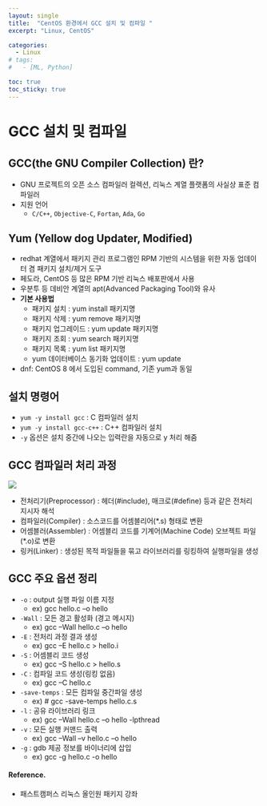 ```yaml
---
layout: single
title:  "CentOS 환경에서 GCC 설치 및 컴파일 "
excerpt: "Linux, CentOS"

categories:
  - Linux
# tags:
#   - [ML, Python]

toc: true
toc_sticky: true
---
```

# GCC 설치 및 컴파일

## GCC(the GNU Compiler Collection) 란?
- GNU 프로젝트의 오픈 소스 컴파일러 컬렉션, 리눅스 계열 플랫폼의 사실상 표준 컴파일러
- 지원 언어
    - `C/C++`, `Objective-C`, `Fortan`, `Ada`, `Go`

## Yum (Yellow dog Updater, Modified)
- redhat 계열에서 패키지 관리 프로그램인 RPM 기반의 시스템을 위한
자동 업데이터 겸 패키지 설치/제거 도구
- 페도라, CentOS 등 많은 RPM 기반 리눅스 배포판에서 사용
- 우분투 등 데비안 계열의 apt(Advanced Packaging Tool)와 유사
- **기본 사용법**
    - 패키지 설치 : yum install 패키지명
    - 패키지 삭제 : yum remove 패키지명
    - 패키지 업그레이드 : yum update 패키지명
    - 패키지 조회 : yum search 패키지명
    - 패키지 목록 : yum list 패키지명
    - yum 데이터베이스 동기화 업데이트 : yum update
- dnf: CentOS 8 에서 도입된 command, 기존 yum과 동일

## 설치 명령어
- `yum -y install gcc` : C 컴파일러 설치
- `yum -y install gcc-c++` : C++ 컴파일러 설치
- `-y` 옵션은 설치 중간에 나오는 입력란을 자동으로 y 처리 해줌

## GCC 컴파일러 처리 과정
<img src="https://github.com/bellbpng/Baekjoon_hub/assets/59792046/6a787dee-a450-4409-b6c5-11f64c01d1df">

- 전처리기(Preprocessor) : 헤더(#include), 매크로(#define) 등과 같은 전처리 지시자 해석
- 컴파일러(Compiler) : 소스코드를 어셈블리어(*.s) 형태로 변환
- 어셈블러(Assembler) : 어셈블리 코드를 기계어(Machine Code) 오브젝트 파일(*.o)로 변환
- 링커(Linker) : 생성된 목적 파일들을 묶고 라이브러리를 링킹하여 실행파일을 생성

## GCC 주요 옵션 정리
- `-o` : output 실행 파일 이름 지정
    - ex) gcc hello.c –o hello
- `-Wall` : 모든 경고 활성화 (경고 메시지)
    - ex) gcc –Wall hello.c –o hello
- `-E` : 전처리 과정 결과 생성
    - ex) gcc –E hello.c > hello.i
- `-S` : 어셈블리 코드 생성
    - ex) gcc –S hello.c > hello.s
- `-C` : 컴파일 코드 생성(링킹 없음)
    - ex) gcc –C hello.c
- `-save-temps` : 모든 컴파일 중간파일 생성
    - ex) # gcc -save-temps hello.c.s
- `-l` : 공유 라이브러리 링크
    - ex) gcc –Wall hello.c –o hello -lpthread
- `-v` : 모든 실행 커맨드 출력
    - ex) gcc –Wall –v hello.c –o hello
- `-g` : gdb 제공 정보를 바이너리에 삽입
    - ex) gcc -g hello.c -o hello

#### Reference.
- 패스트캠퍼스 리눅스 올인원 패키지 강좌